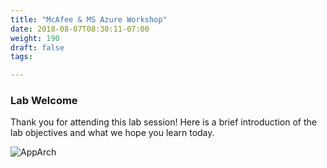 ```yaml
---
title: "McAfee & MS Azure Workshop"
date: 2018-08-07T08:30:11-07:00
weight: 190
draft: false
tags:  

---
```


### Lab Welcome ###

Thank you for attending this lab session! Here is a brief introduction of the lab objectives and what we hope you learn today. 

![AppArch](/images/mfe/McAfee-Microsoft-Azure.jpg?classes=border,shadow)
